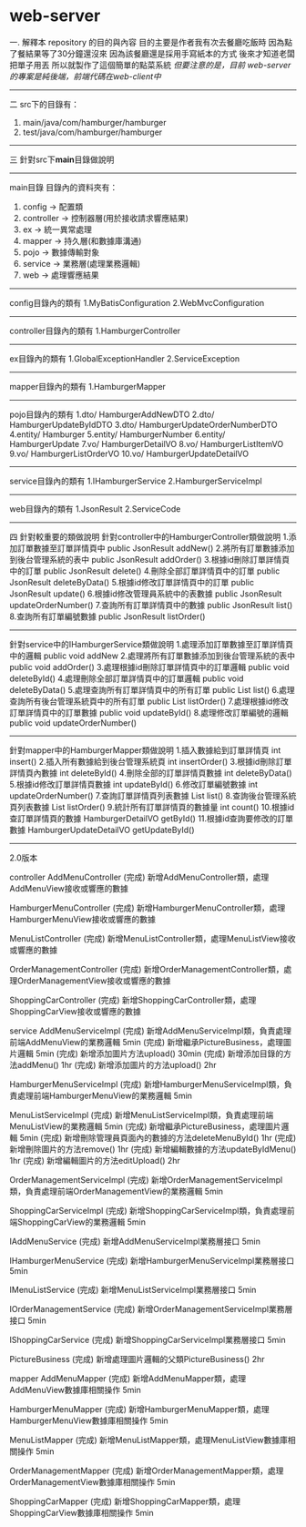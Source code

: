 # web-server


一. 解釋本 repository 的目的與內容
目的主要是作者我有次去餐廳吃飯時
因為點了餐結果等了30分鐘還沒來
因為該餐廳還是採用手寫紙本的方式
後來才知道老闆把單子用丟
所以就製作了這個簡單的點菜系統
*但要注意的是，目前 web-server的專案是純後端，前端代碼在web-client中*

---------------------------------

二 src下的目錄有：
1. main/java/com/hamburger/hamburger
2. test/java/com/hamburger/hamburger

---------------------------------

三 針對src下**main**目錄做說明

---------------------------------

main目錄
目錄內的資料夾有：
1. config -> 配置類
2. controller -> 控制器層(用於接收請求響應結果)
3. ex -> 統一異常處理
4. mapper -> 持久層(和數據庫溝通)
5. pojo -> 數據傳輸對象
6. service -> 業務層(處理業務邏輯)
7. web -> 處理響應結果

---------------------------------

config目錄內的類有
1.MyBatisConfiguration
2.WebMvcConfiguration

---------------------------------

controller目錄內的類有
1.HamburgerController

---------------------------------

ex目錄內的類有
1.GlobalExceptionHandler
2.ServiceException

---------------------------------

mapper目錄內的類有
1.HamburgerMapper

---------------------------------

pojo目錄內的類有
1.dto/ HamburgerAddNewDTO
2.dto/ HamburgerUpdateByIdDTO
3.dto/ HamburgerUpdateOrderNumberDTO
4.entity/ Hamburger
5.entity/ HamburgerNumber
6.entity/ HamburgerUpdate
7.vo/ HamburgerDetailVO
8.vo/ HamburgerListItemVO
9.vo/ HamburgerListOrderVO
10.vo/ HamburgerUpdateDetailVO

---------------------------------

service目錄內的類有
1.IHamburgerService
2.HamburgerServiceImpl

---------------------------------

web目錄內的類有
1.JsonResult
2.ServiceCode

---------------------------------

四 針對較重要的類做說明
針對controller中的HamburgerController類做說明
1.添加訂單數據至訂單詳情頁中               public JsonResult addNew() 
2.將所有訂單數據添加到後台管理系統的表中    public JsonResult addOrder()
3.根據id刪除訂單詳情頁中的訂單             public JsonResult delete()
4.刪除全部訂單詳情頁中的訂單               public JsonResult deleteByData()
5.根據id修改訂單詳情頁中的訂單             public JsonResult update()
6.根據id修改管理員系統中的表數據           public JsonResult updateOrderNumber()
7.查詢所有訂單詳情頁中的數據               public JsonResult list()
8.查詢所有訂單編號數據                     public JsonResult listOrder()

---------------------------------

針對service中的IHamburgerService類做說明
1.處理添加訂單數據至訂單詳情頁中的邏輯         public void addNew
2.處理將所有訂單數據添加到後台管理系統的表中    public void addOrder()
3.處理根據id刪除訂單詳情頁中的訂單邏輯         public void deleteById()
4.處理刪除全部訂單詳情頁中的訂單邏輯           public void deleteByData()
5.處理查詢所有訂單詳情頁中的所有訂單           public List<HamburgerListItemVO> list()
6.處理查詢所有後台管理系統頁中的所有訂單        public List<HamburgerListOrderVO> listOrder()
7.處理根據id修改訂單詳情頁中的訂單數據          public void updateById()
8.處理修改訂單編號的邏輯                       public void updateOrderNumber()

---------------------------------

針對mapper中的HamburgerMapper類做說明
1.插入數據給到訂單詳情頁                       int insert()
2.插入所有數據給到後台管理系統頁                int insertOrder()
3.根據id刪除訂單詳情頁內數據                    int deleteById()
4.刪除全部的訂單詳情頁數據                      int deleteByData()
5.根據id修改訂單詳情頁數據                      int updateById()
6.修改訂單編號數據                              int updateOrderNumber()
7.查詢訂單詳情頁列表數據                         List<HamburgerListItemVO> list()
8.查詢後台管理系統頁列表數據                     List<HamburgerListOrderVO> listOrder()
9.統計所有訂單詳情頁的數據量                     int count()
10.根據id查訂單詳情頁的數據                      HamburgerDetailVO getById()
11.根據id查詢要修改的訂單數據                    HamburgerUpdateDetailVO getUpdateById()

---------------------------------

2.0版本

controller
AddMenuController
(完成) 新增AddMenuController類，處理AddMenuView接收或響應的數據

HamburgerMenuController
(完成) 新增HamburgerMenuController類，處理HamburgerMenuView接收或響應的數據

MenuListController
(完成) 新增MenuListController類，處理MenuListView接收或響應的數據

OrderManagementController
(完成) 新增OrderManagementController類，處理OrderManagementView接收或響應的數據

ShoppingCarController
(完成) 新增ShoppingCarController類，處理ShoppingCarView接收或響應的數據

service
AddMenuServiceImpl
(完成) 新增AddMenuServiceImpl類，負責處理前端AddMenuView的業務邏輯 5min
(完成) 新增繼承PictureBusiness，處理圖片邏輯 5min
(完成) 新增添加圖片方法upload() 30min
(完成) 新增添加目錄的方法addMenu() 1hr
(完成) 新增添加圖片的方法upload() 2hr

HamburgerMenuServiceImpl
(完成) 新增HamburgerMenuServiceImpl類，負責處理前端HamburgerMenuView的業務邏輯 5min



MenuListServiceImpl
(完成) 新增MenuListServiceImpl類，負責處理前端MenuListView的業務邏輯 5min
(完成) 新增繼承PictureBusiness，處理圖片邏輯 5min
(完成) 新增刪除管理員頁面內的數據的方法deleteMenuById() 1hr
(完成) 新增刪除圖片的方法remove() 1hr
(完成) 新增編輯數據的方法updateByIdMenu() 1hr
(完成) 新增編輯圖片的方法editUpload() 2hr

OrderManagementServiceImpl
(完成) 新增OrderManagementServiceImpl類，負責處理前端OrderManagementView的業務邏輯 5min


ShoppingCarServiceImpl
(完成) 新增ShoppingCarServiceImpl類，負責處理前端ShoppingCarView的業務邏輯 5min

IAddMenuService 
(完成) 新增AddMenuServiceImpl業務層接口 5min

IHamburgerMenuService
(完成) 新增HamburgerMenuServiceImpl業務層接口 5min

IMenuListService
(完成) 新增MenuListServiceImpl業務層接口 5min

IOrderManagementService
(完成) 新增OrderManagementServiceImpl業務層接口 5min

IShoppingCarService
(完成) 新增ShoppingCarServiceImpl業務層接口 5min

PictureBusiness
(完成) 新增處理圖片邏輯的父類PictureBusiness() 2hr


mapper
AddMenuMapper
(完成) 新增AddMenuMapper類，處理AddMenuView數據庫相關操作  5min

HamburgerMenuMapper
(完成) 新增HamburgerMenuMapper類，處理HamburgerMenuView數據庫相關操作  5min

MenuListMapper
(完成) 新增MenuListMapper類，處理MenuListView數據庫相關操作  5min

OrderManagementMapper
(完成) 新增OrderManagementMapper類，處理OrderManagementView數據庫相關操作  5min

ShoppingCarMapper
(完成) 新增ShoppingCarMapper類，處理ShoppingCarView數據庫相關操作  5min



























